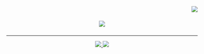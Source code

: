 <img align="right" src="https://visitor-badge.laobi.icu/badge?page_id=BetoC2.BetoC2" />

<h1 align="center">
    <img src="https://readme-typing-svg.herokuapp.com/?font=Righteous&size=35&center=true&vCenter=true&width=500&height=70&duration=4000&lines=Hi+There!+👋;+I'm+Alberto!;" />
</h1>

<h3> </h3>

---

<div align="center"> 
  <a href="www.linkedin.com/in/alberto-renteria-a252412b9" target="_blank">
    <img src="https://img.shields.io/badge/LinkedIn-0077B5?style=for-the-badge&logo=linkedin&logoColor=white" target="_blank" />
  </a>
  <a href="" target="_blank">
     <img src="https://img.shields.io/badge/Portfolio-FF5722?style=for-the-badge&logo=google-chrome&logoColor=white" target="_blank" />
  </a>
</div>
